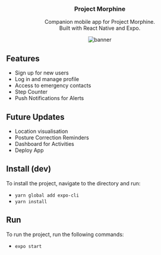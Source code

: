 <h3 align="center">
  Project Morphine 
</h3>
<p align="center">
  Companion mobile app for Project Morphine. <br />Built with React Native and Expo.
</p>
<p align="center">
  <img src="https://i.imgur.com/Gly55W4.png" alt="banner" />
</p>

## Features

- Sign up for new users
- Log in and manage profile
- Access to emergency contacts
- Step Counter
- Push Notifications for Alerts

## Future Updates

- Location visualisation
- Posture Correction Reminders
- Dashboard for Activities
- Deploy App


## Install (dev)

To install the project, navigate to the directory and run:

- `yarn global add expo-cli`
- `yarn install`

## Run

To run the project, run the following commands:

- `expo start`
